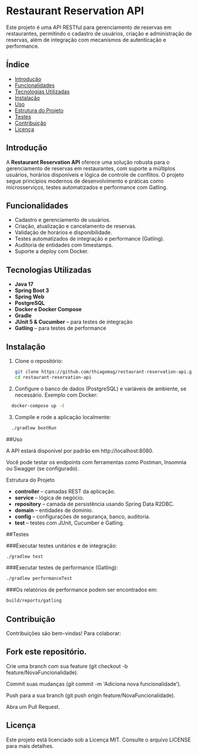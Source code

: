# Restaurant Reservation API

Este projeto é uma API RESTful para gerenciamento de reservas em restaurantes, permitindo o cadastro de usuários, criação e administração de reservas, além de integração com mecanismos de autenticação e performance.

## Índice

- [Introdução](#introdução)
- [Funcionalidades](#funcionalidades)
- [Tecnologias Utilizadas](#tecnologias-utilizadas)
- [Instalação](#instalação)
- [Uso](#uso)
- [Estrutura do Projeto](#estrutura-do-projeto)
- [Testes](#testes)
- [Contribuição](#contribuição)
- [Licença](#licença)

## Introdução

A **Restaurant Reservation API** oferece uma solução robusta para o gerenciamento de reservas em restaurantes, com suporte a múltiplos usuários, horários disponíveis e lógica de controle de conflitos. O projeto segue princípios modernos de desenvolvimento e práticas como microsserviços, testes automatizados e performance com Gatling.

## Funcionalidades

- Cadastro e gerenciamento de usuários.
- Criação, atualização e cancelamento de reservas.
- Validação de horários e disponibilidade.
- Testes automatizados de integração e performance (Gatling).
- Auditoria de entidades com timestamps.
- Suporte a deploy com Docker.

## Tecnologias Utilizadas

- **Java 17**
- **Spring Boot 3**
- **Spring Web**
- **PostgreSQL**
- **Docker e Docker Compose**
- **Gradle**
- **JUnit 5 & Cucumber** – para testes de integração
- **Gatling** – para testes de performance

## Instalação

1. Clone o repositório:
   ```bash
   git clone https://github.com/thiagomag/restaurant-reservation-api.git
   cd restaurant-reservation-api

2. Configure o banco de dados (PostgreSQL) e variáveis de ambiente, se necessário. Exemplo com Docker:

```bash
  docker-compose up -d
```

3. Compile e rode a aplicação localmente:

```bash
  ./gradlew bootRun
```

##Uso

A API estará disponível por padrão em http://localhost:8080.

Você pode testar os endpoints com ferramentas como Postman, Insomnia ou Swagger (se configurado).

Estrutura do Projeto

- **controller** – camadas REST da aplicação.
- **service** – lógica de negócio.
- **repository** – camada de persistência usando Spring Data R2DBC.
- **domain** – entidades de domínio.
- **config** – configurações de segurança, banco, auditoria.
- **test** – testes com JUnit, Cucumber e Gatling.

##Testes

###Executar testes unitários e de integração:
```bash
./gradlew test
```

###Executar testes de performance (Gatling):
```bash
./gradlew performanceTest
```

###Os relatórios de performance podem ser encontrados em:

```bash
build/reports/gatling
```

## Contribuição
Contribuições são bem-vindas! Para colaborar:

## Fork este repositório.

Crie uma branch com sua feature (git checkout -b feature/NovaFuncionalidade).

Commit suas mudanças (git commit -m 'Adiciona nova funcionalidade').

Push para a sua branch (git push origin feature/NovaFuncionalidade).

Abra um Pull Request.

## Licença
Este projeto está licenciado sob a Licença MIT. Consulte o arquivo LICENSE para mais detalhes.
